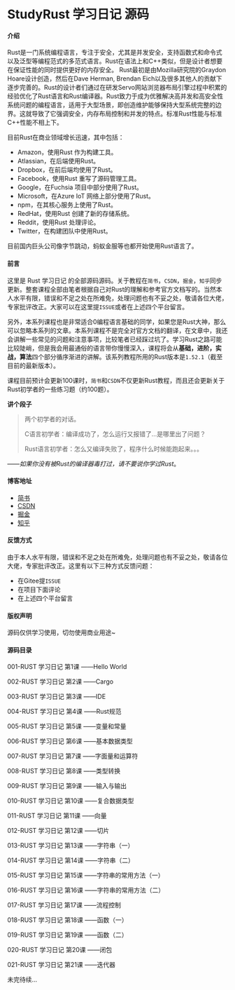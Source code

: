# StudyRust 学习日记 源码

#### 介绍
Rust是一门系统编程语言，专注于安全，尤其是并发安全，支持函数式和命令式以及泛型等编程范式的多范式语言。Rust在语法上和C++类似，但是设计者想要在保证性能的同时提供更好的内存安全。 Rust最初是由Mozilla研究院的Graydon Hoare设计创造，然后在Dave Herman, Brendan Eich以及很多其他人的贡献下逐步完善的。Rust的设计者们通过在研发Servo网站浏览器布局引擎过程中积累的经验优化了Rust语言和Rust编译器。Rust致力于成为优雅解决高并发和高安全性系统问题的编程语言，适用于大型场景，即创造维护能够保持大型系统完整的边界。这就导致了它强调安全，内存布局控制和并发的特点。标准Rust性能与标准C++性能不相上下。

目前Rust在商业领域增长迅速，其中包括：

- Amazon，使用Rust 作为构建工具。
- Atlassian，在后端使用Rust。
- Dropbox，在前后端均使用了Rust。
- Facebook，使用Rust 重写了源码管理工具。
- Google，在Fuchsia 项目中部分使用了Rust。
- Microsoft，在Azure IoT 网络上部分使用了Rust。
- npm，在其核心服务上使用了Rust。
- RedHat，使用Rust 创建了新的存储系统。
- Reddit，使用Rust 处理评论。
- Twitter，在构建团队中使用Rust。

目前国内巨头公司像字节跳动，蚂蚁金服等也都开始使用Rust语言了。

#### 前言

这里是 Rust 学习日记 的全部源码源码。关于教程在`简书`，`CSDN`，`掘金`，`知乎`同步更新。整套课程全部由笔者根据自己对Rust的理解和参考官方文档写的。当然本人水平有限，错误和不足之处在所难免，处理问题也有不妥之处，敬请各位大佬，专家批评改正。大家可以在这里提`ISSUE`或者在上述四个平台留言。

另外，本系列课程也是非常适合0编程语言基础的同学，如果您是Rust大神，那么可以忽略本系列的文章。本系列课程不是完全对官方文档的翻译，在文章中，我还会讲解一些常见的问题和注意事项，比较笔者已经踩过坑了。学习Rust之路可能比较陡峭，但是我会用最通俗的语言带你慢慢深入，课程将会从**基础，进阶，实战，算法**四个部分循序渐进的讲解。该系列教程所用的Rust版本是`1.52.1`（截至目前的最新版本）。

课程目前预计会更新100课时，`简书`和`CSDN`不仅更新Rust教程，而且还会更新关于Rust初学者的一些练习题（约100题）。

**讲个段子**

> 两个初学者的对话。
>
> C语言初学者：编译成功了，怎么运行又报错了...是哪里出了问题？
>
> Rust语言初学者：怎么又编译失败了，程序什么时候能跑起来。。。

——*如果你没有被Rust的编译器毒打过，请不要说你学过Rust*。

#### 博客地址

* [简书](https://www.jianshu.com/u/573f6a58cd12)
* [CSDN](https://blog.csdn.net/a1595901624)
* [掘金](https://juejin.cn/user/1679709499033422)
* [知乎](http://www.zhihu.com/people/1595901624
  )

#### 反馈方式

由于本人水平有限，错误和不足之处在所难免，处理问题也有不妥之处，敬请各位大佬，专家批评改正。这里有以下三种方式反馈问题：
* 在Gitee提`ISSUE`
* 在项目下面评论
* 在上述四个平台留言

#### 版权声明

源码仅供学习使用，切勿使用商业用途~

#### 源码目录

001-RUST  学习日记 第1课 ——Hello World

002-RUST  学习日记 第2课 ——Cargo

003-RUST  学习日记 第3课 ——IDE

004-RUST  学习日记 第4课 ——Rust规范

005-RUST  学习日记 第5课 ——变量和常量

006-RUST  学习日记 第6课 ——基本数据类型

007-RUST  学习日记 第7课 ——字面量和运算符

008-RUST  学习日记 第8课 ——类型转换

009-RUST  学习日记 第9课 ——输入与输出

010-RUST  学习日记 第10课 ——复合数据类型

011-RUST  学习日记 第11课 ——向量

012-RUST  学习日记 第12课 ——切片

013-RUST  学习日记 第13课 ——字符串（一）

014-RUST  学习日记 第14课 ——字符串（二）

015-RUST  学习日记 第15课 ——字符串的常用方法（一）

016-RUST  学习日记 第16课 ——字符串的常用方法（二）

017-RUST  学习日记 第17课 ——流程控制

018-RUST  学习日记 第18课 ——函数（一）

019-RUST  学习日记 第19课 ——函数（二）

020-RUST  学习日记 第20课 ——闭包

021-RUST  学习日记 第21课 ——迭代器

未完待续...